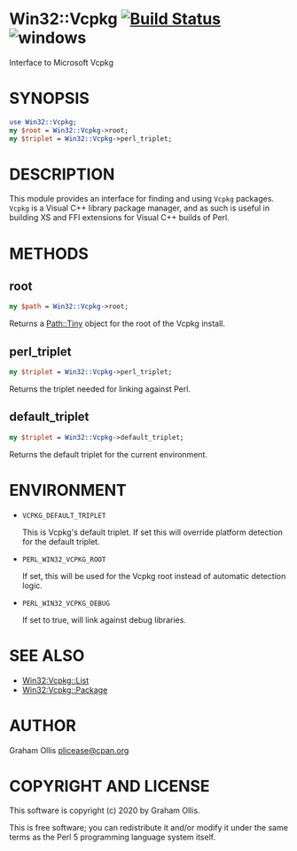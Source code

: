 # Win32::Vcpkg [![Build Status](https://secure.travis-ci.org/plicease/Win32-Vcpkg.png)](http://travis-ci.org/plicease/Win32-Vcpkg) ![windows](https://github.com/plicease/Win32-Vcpkg/workflows/windows/badge.svg)

Interface to Microsoft Vcpkg

# SYNOPSIS

```perl
use Win32::Vcpkg;
my $root = Win32::Vcpkg->root;
my $triplet = Win32::Vcpkg->perl_triplet;
```

# DESCRIPTION

This module provides an interface for finding and using `Vcpkg` packages.  `Vcpkg` is a Visual C++
library package manager, and as such is useful in building XS and FFI extensions for Visual C++ builds
of Perl.

# METHODS

## root

```perl
my $path = Win32::Vcpkg->root;
```

Returns a [Path::Tiny](https://metacpan.org/pod/Path::Tiny) object for the root of the Vcpkg install.

## perl\_triplet

```perl
my $triplet = Win32::Vcpkg->perl_triplet;
```

Returns the triplet needed for linking against Perl.

## default\_triplet

```perl
my $triplet = Win32::Vcpkg->default_triplet;
```

Returns the default triplet for the current environment.

# ENVIRONMENT

- `VCPKG_DEFAULT_TRIPLET`

    This is Vcpkg's default triplet.  If set this will override platform detection for the default triplet.

- `PERL_WIN32_VCPKG_ROOT`

    If set, this will be used for the Vcpkg root instead of automatic detection logic.

- `PERL_WIN32_VCPKG_DEBUG`

    If set to true, will link against debug libraries.

# SEE ALSO

- [Win32:Vcpkg::List](Win32:Vcpkg::List)
- [Win32:Vcpkg::Package](Win32:Vcpkg::Package)

# AUTHOR

Graham Ollis <plicease@cpan.org>

# COPYRIGHT AND LICENSE

This software is copyright (c) 2020 by Graham Ollis.

This is free software; you can redistribute it and/or modify it under
the same terms as the Perl 5 programming language system itself.
